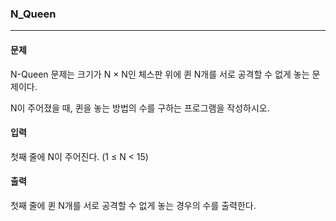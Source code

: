 ### N_Queen
***

#### 문제

N-Queen 문제는 크기가 N × N인 체스판 위에 퀸 N개를 서로 공격할 수 없게 놓는 문제이다.

N이 주어졌을 때, 퀸을 놓는 방법의 수를 구하는 프로그램을 작성하시오.

#### 입력

첫째 줄에 N이 주어진다. (1 ≤ N < 15)

#### 출력

첫째 줄에 퀸 N개를 서로 공격할 수 없게 놓는 경우의 수를 출력한다.

